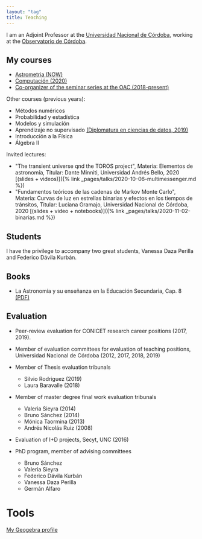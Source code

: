 ```yaml
---
layout: "tag"
title: Teaching
---
```


I am an Adjoint Professor at the
[Universidad Nacional de Córdoba](https://www.unc.edu.ar),
working at the [Observatorio de Córdoba](https://www.oac.unc.edu.ar).


## My courses

- [Astrometria (NOW)](https://www.famaf.unc.edu.ar/materias/astrometria/)
- [Computación (2020)](https://computacion2020.readthedocs.io/es/latest/)
- [Co-organizer of the seminar series at the OAC (2018-present)](https://oac.unc.edu.ar/academicas/seminarios/)

Other courses (previous years):

- Métodos numéricos
- Probabilidad y estadística
- Modelos y simulación
- Aprendizaje no supervisado [(Diplomatura en ciencias de datos, 2019)](http://diplodatos.famaf.unc.edu.ar/)
- Introducción a la Física
- Álgebra II

Invited lectures:

- "The transient universe qnd the TOROS project", Materia: Elementos de astronomía, Titular: Dante Minniti, Universidad Andrés Bello, 2020 [(slides + videos)]({% link _pages/talks/2020-10-06-multimessenger.md %})
- "Fundamentos teóricos de las cadenas de Markov Monte Carlo", Materia: Curvas de luz en estrellas binarias y
efectos en los tiempos de tránsitos, Titular: Luciana Gramajo, Universidad Nacional de Córdoba, 2020 
[(slides + video + notebooks)]({% link _pages/talks/2020-11-02-binarias.md %})

 


## Students

I have the privilege to accompany two great students, Vanessa Daza
Perilla and Federico Dávila Kurbán.

## Books

- La Astronomía y su enseñanza en la Educación Secundaria, Cap. 8 [(PDF)](https://openlibra.com/es/book/download/la-astronomia-y-su-ensenanza-en-la-educacion-secundaria)


## Evaluation
 
- Peer-review evaluation for CONICET research career positions (2017,
  2019).

- Member of evaluation committees for evaluation of teaching
  positions, Universidad Nacional de Córdoba (2012, 2017, 2018, 2019)

- Member of Thesis evaluation tribunals
   - Silvio Rodriguez (2019)
   - Laura Baravalle (2018)

- Member of master degree final work evaluation tribunals
   - Valeria Sieyra (2014)
   - Bruno Sánchez (2014)
   - Mónica Taormina (2013)
   - Andrés Nicolás Ruiz (2008)

- Evaluation of I+D projects, Secyt, UNC (2016)

- PhD program, member of advising committees
   - Bruno Sánchez
   - Valeria Sieyra
   - Federico Dávila Kurbán
   - Vanessa Daza Perilla
   - Germán Alfaro

# Tools

[My Geogebra profile](https://www.geogebra.org/u/mlares)



